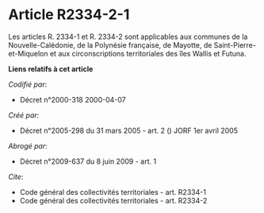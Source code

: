 # Article R2334-2-1

Les articles R. 2334-1 et R. 2334-2 sont applicables aux communes de la Nouvelle-Calédonie, de la Polynésie française, de
Mayotte, de Saint-Pierre-et-Miquelon et aux circonscriptions territoriales des îles Wallis et Futuna.

**Liens relatifs à cet article**

_Codifié par_:

  - Décret n°2000-318 2000-04-07

_Créé par_:

  - Décret n°2005-298 du 31 mars 2005 - art. 2 () JORF 1er avril 2005

_Abrogé par_:

  - Décret n°2009-637 du 8 juin 2009 - art. 1

_Cite_:

  - Code général des collectivités territoriales - art. R2334-1
  - Code général des collectivités territoriales - art. R2334-2
